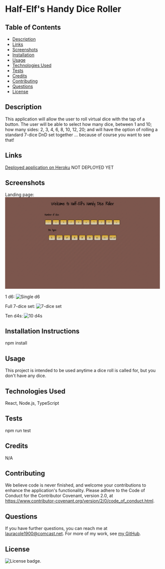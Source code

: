 # Half-Elf's Handy Dice Roller

## Table of Contents

* [Description](#description)
* [Links](#links)
* [Screenshots](#screenshots)
* [Installation](#installation)
* [Usage](#usage)
* [Technologies Used](#technologies)
* [Tests](#tests)
* [Credits](#credits)
* [Contributing](#contributing)
* [Questions](#questions)
* [License](#license)

## Description

This application will allow the user to roll virtual dice with the tap of a button. The user will be able to select how many dice, between 1 and 10; how many sides: 2, 3, 4, 6, 8, 10, 12, 20; and will have the option of rolling a standard 7-dice DnD set together ... because of course you want to see that!

## Links

[Deployed application on Heroku](https://#) NOT DEPLOYED YET

## Screenshots

Landing page:
![Landing page](assets/lander.png)

1 d6:
![Single d6](assets/#.png)

Full 7-dice set:
![7-dice set](assets/#.png)

Ten d4s:
![10 d4s](assets/#.png)

## Installation Instructions

npm install

## Usage

This project is intended to be used anytime a dice roll is called for, but you don't have any dice.

## Technologies Used

React, Node.js, TypeScript

## Tests

npm run test

## Credits

N/A

## Contributing

We believe code is never finished, and welcome your contributions to enhance the application's functionality. Please adhere to the Code of Conduct for the Contributor Covenant, version 2.0, at https://www.contributor-covenant.org/version/2/0/code_of_conduct.html.

## Questions

If you have further questions, you can reach me at lauracole1900@comcast.net. For more of my work, see [my GitHub](https://github.com/LauraCole1900).

## License

![License badge](https://img.shields.io/badge/license-MIT-brightgreen).